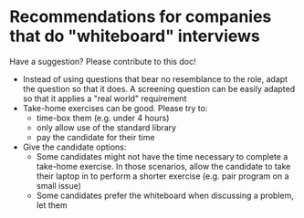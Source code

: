 # Recommendations for companies that do "whiteboard" interviews

Have a suggestion? Please contribute to this doc!

- Instead of using questions that bear no resemblance to the role, adapt the question so that it does. A screening question can be easily adapted so that it applies a "real world" requirement
- Take-home exercises can be good. Please try to:
  - time-box them (e.g. under 4 hours)
  - only allow use of the standard library
  - pay the candidate for their time
- Give the candidate options:
  - Some candidates might not have the time necessary to complete a take-home exercise. In those scenarios, allow the candidate to take their laptop in to perform a shorter exercise (e.g. pair program on a small issue)
  - Some candidates prefer the whiteboard when discussing a problem, let them
